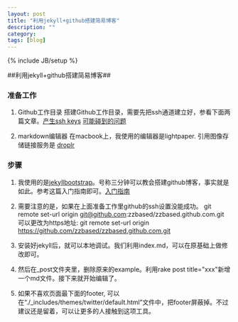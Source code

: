 ```yaml
---
layout: post
title: "利用jekyll+github搭建简易博客"
description: ""
category: 
tags: [blog]
---
```

{% include JB/setup %}

##利用jekyll+github搭建简易博客##

### 准备工作 ###
1. Github工作目录
搭建Github工作目录，需要先把ssh通道建立好，参看下面两篇文章。[产生ssh keys](https://help.github.com/articles/generating-ssh-keys)    [可能碰到的问题](https://help.github.com/articles/error-permission-denied-publickey)

2. markdown编辑器
在macbook上，我使用的编辑器是lightpaper. 引用图像存储链接服务是 [droplr](droplr.com)

### 步骤 ###
1. 我使用的是[jekyllbootstrap](http://jekyllbootstrap.com)。号称三分钟可以教会搭建github博客，事实就是如此。参考这篇入门指南即可。[入门指南](http://jekyllbootstrap.com/usage/jekyll-quick-start.html)

2. 需要注意的是，如果在上面准备工作里github的ssh设置没能成功。
	git remote set-url origin git@github.com:zzbased/zzbased.github.com.git
	可以更改为https地址:
	git remote set-url origin https://github.com/zzbased/zzbased.github.com.git
	
3. 安装好jekyll后，就可以本地调试。我们利用index.md，可以在原基础上做修改即可。

4. 然后在_post文件夹里，删除原来的example。利用rake post title="xxx"新增一个md文件。接下来就开始编辑了。

5. 如果不喜欢页面最下面的footer, 可以在“./_includes/themes/twitter/default.html”文件中，把footer屏蔽掉。不过建议还是留着，可以让更多的人接触到这项工具。

